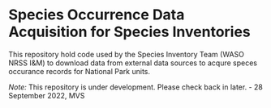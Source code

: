 # Species Occurrence Data Acquisition for Species Inventories

This repository hold code used by the Species Inventory Team (WASO NRSS I&M) to download data from external data sources to acqure speces occurance records for National Park units.

*Note:*
This repository is under development.
Please check back in later. - 28 September 2022, MVS
